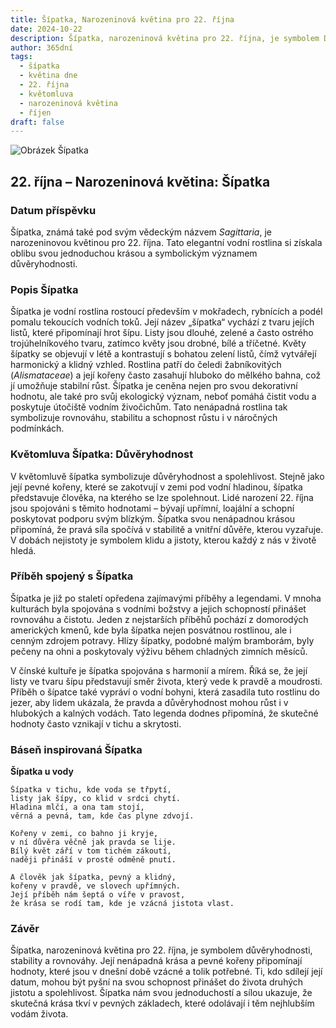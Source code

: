 ```yaml
---
title: Šípatka, Narozeninová květina pro 22. října
date: 2024-10-22
description: Šípatka, narozeninová květina pro 22. října, je symbolem Důvěryhodnost. Objevte její jedinečný význam, fascinující příběhy a poezii, která oslavuje její krásu.
author: 365dní
tags:
  - šípatka
  - květina dne
  - 22. října
  - květomluva
  - narozeninová květina
  - říjen
draft: false
---
```


![Obrázek Šípatka](https://cdn.pixabay.com/photo/2018/06/11/19/14/arrowhead-3469144_1280.jpg#center)


## 22. října – Narozeninová květina: Šípatka

### Datum příspěvku

Šípatka, známá také pod svým vědeckým názvem _Sagittaria_, je narozeninovou květinou pro 22. října. Tato elegantní vodní rostlina si získala oblibu svou jednoduchou krásou a symbolickým významem důvěryhodnosti.

### Popis Šípatka

Šípatka je vodní rostlina rostoucí především v mokřadech, rybnících a podél pomalu tekoucích vodních toků. Její název „šípatka“ vychází z tvaru jejích listů, které připomínají hrot šípu. Listy jsou dlouhé, zelené a často ostrého trojúhelníkového tvaru, zatímco květy jsou drobné, bílé a tříčetné. Květy šípatky se objevují v létě a kontrastují s bohatou zelení listů, čímž vytvářejí harmonický a klidný vzhled. Rostlina patří do čeledi žabníkovitých (_Alismataceae_) a její kořeny často zasahují hluboko do mělkého bahna, což jí umožňuje stabilní růst. Šípatka je ceněna nejen pro svou dekorativní hodnotu, ale také pro svůj ekologický význam, neboť pomáhá čistit vodu a poskytuje útočiště vodním živočichům. Tato nenápadná rostlina tak symbolizuje rovnováhu, stabilitu a schopnost růstu i v náročných podmínkách.

### Květomluva Šípatka: Důvěryhodnost

V květomluvě šípatka symbolizuje důvěryhodnost a spolehlivost. Stejně jako její pevné kořeny, které se zakotvují v zemi pod vodní hladinou, šípatka představuje člověka, na kterého se lze spolehnout. Lidé narození 22. října jsou spojováni s těmito hodnotami – bývají upřímní, loajální a schopní poskytovat podporu svým blízkým. Šípatka svou nenápadnou krásou připomíná, že pravá síla spočívá v stabilitě a vnitřní důvěře, kterou vyzařuje. V dobách nejistoty je symbolem klidu a jistoty, kterou každý z nás v životě hledá.

### Příběh spojený s Šípatka

Šípatka je již po staletí opředena zajímavými příběhy a legendami. V mnoha kulturách byla spojována s vodními božstvy a jejich schopností přinášet rovnováhu a čistotu. Jeden z nejstarších příběhů pochází z domorodých amerických kmenů, kde byla šípatka nejen posvátnou rostlinou, ale i cenným zdrojem potravy. Hlízy šípatky, podobné malým bramborám, byly pečeny na ohni a poskytovaly výživu během chladných zimních měsíců.

V čínské kultuře je šípatka spojována s harmonií a mírem. Říká se, že její listy ve tvaru šípu představují směr života, který vede k pravdě a moudrosti. Příběh o šípatce také vypráví o vodní bohyni, která zasadila tuto rostlinu do jezer, aby lidem ukázala, že pravda a důvěryhodnost mohou růst i v hlubokých a kalných vodách. Tato legenda dodnes připomíná, že skutečné hodnoty často vznikají v tichu a skrytosti.

### Báseň inspirovaná Šípatka

**Šípatka u vody**

```
Šípatka v tichu, kde voda se třpytí,  
listy jak šípy, co klid v srdci chytí.  
Hladina mlčí, a ona tam stojí,  
věrná a pevná, tam, kde čas plyne zdvojí.  

Kořeny v zemi, co bahno ji kryje,  
v ní důvěra věčně jak pravda se lije.  
Bílý květ září v tom tichém zákoutí,  
naději přináší v prosté odměně pnutí.  

A člověk jak šípatka, pevný a klidný,  
kořeny v pravdě, ve slovech upřímných.  
Její příběh nám šeptá o víře v pravost,  
že krása se rodí tam, kde je vzácná jistota vlast.  
```

### Závěr

Šípatka, narozeninová květina pro 22. října, je symbolem důvěryhodnosti, stability a rovnováhy. Její nenápadná krása a pevné kořeny připomínají hodnoty, které jsou v dnešní době vzácné a tolik potřebné. Ti, kdo sdílejí její datum, mohou být pyšní na svou schopnost přinášet do života druhých jistotu a spolehlivost. Šípatka nám svou jednoduchostí a sílou ukazuje, že skutečná krása tkví v pevných základech, které odolávají i těm nejhlubším vodám života.